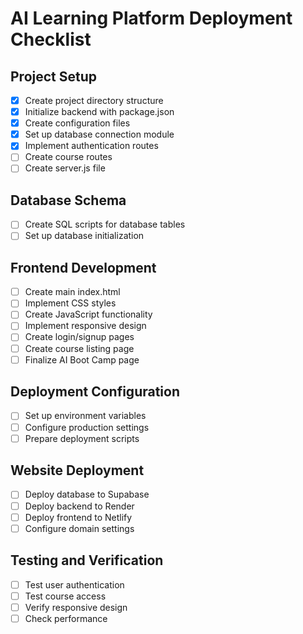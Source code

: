 # AI Learning Platform Deployment Checklist

## Project Setup
- [x] Create project directory structure
- [x] Initialize backend with package.json
- [x] Create configuration files
- [x] Set up database connection module
- [x] Implement authentication routes
- [ ] Create course routes
- [ ] Create server.js file

## Database Schema
- [ ] Create SQL scripts for database tables
- [ ] Set up database initialization

## Frontend Development
- [ ] Create main index.html
- [ ] Implement CSS styles
- [ ] Create JavaScript functionality
- [ ] Implement responsive design
- [ ] Create login/signup pages
- [ ] Create course listing page
- [ ] Finalize AI Boot Camp page

## Deployment Configuration
- [ ] Set up environment variables
- [ ] Configure production settings
- [ ] Prepare deployment scripts

## Website Deployment
- [ ] Deploy database to Supabase
- [ ] Deploy backend to Render
- [ ] Deploy frontend to Netlify
- [ ] Configure domain settings

## Testing and Verification
- [ ] Test user authentication
- [ ] Test course access
- [ ] Verify responsive design
- [ ] Check performance
